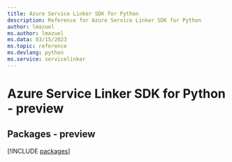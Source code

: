 ```yaml
---
title: Azure Service Linker SDK for Python
description: Reference for Azure Service Linker SDK for Python
author: lmazuel
ms.author: lmazuel
ms.data: 03/15/2023
ms.topic: reference
ms.devlang: python
ms.service: servicelinker
---
```

# Azure Service Linker SDK for Python - preview
## Packages - preview
[!INCLUDE [packages](service-linker-index.md)]